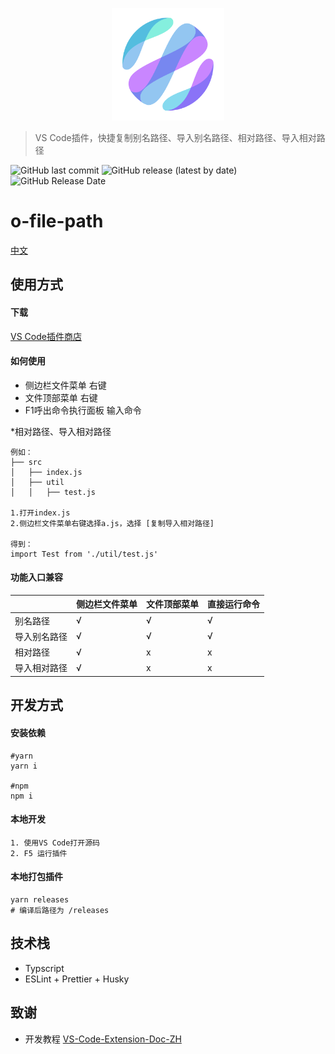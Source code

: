 <p align="center">
  <a href="https://github.com/bojun1995/o-json-crx" target="_blank">
    <img width="180" src="https://github.com/bojun1995/o-json-crx/blob/master/backup/LOGO PNG/o-tools%20%E7%99%BD%E5%BA%95.png" alt="logo">
  </a>
</p>

> VS Code插件，快捷复制别名路径、导入别名路径、相对路径、导入相对路径

![GitHub last commit](https://img.shields.io/github/last-commit/bojun1995/o-file-path?style=for-the-badge)
![GitHub release (latest by date)](https://img.shields.io/github/v/release/bojun1995/o-file-path?style=for-the-badge)
![GitHub Release Date](https://img.shields.io/github/release-date/bojun1995/o-file-path?style=for-the-badge)

# o-file-path

 [中文](https://github.com/bojun1995/o-file-path/blob/main/README-CN.md)

## 使用方式

#### 下载
[VS Code插件商店](https://chrome.google.com/webstore/detail/o-json/pjgmamaikjfkchcapppciiabhcgihaha)

#### 如何使用
- 侧边栏文件菜单 右键
- 文件顶部菜单 右键
- F1呼出命令执行面板 输入命令

*相对路径、导入相对路径
```
例如：
├── src
│   ├── index.js
│   ├── util
│   │   ├── test.js

1.打开index.js
2.侧边栏文件菜单右键选择a.js，选择 [复制导入相对路径]

得到：
import Test from './util/test.js'
```

#### 功能入口兼容
|  | 侧边栏文件菜单 | 文件顶部菜单 | 直接运行命令 |
| --- | --- | --- | --- |
| 别名路径 | √ | √ | √ |
| 导入别名路径 | √ | √ | √ |
| 相对路径 | √ | x | x |
| 导入相对路径 | √ | x | x |


## 开发方式
#### 安装依赖
```
#yarn
yarn i

#npm
npm i
```
#### 本地开发
```
1. 使用VS Code打开源码
2. F5 运行插件
```
#### 本地打包插件
```
yarn releases
# 编译后路径为 /releases
```

## 技术栈
- Typscript
- ESLint + Prettier + Husky

## 致谢
- 开发教程 [VS-Code-Extension-Doc-ZH](https://github.com/Liiked/VS-Code-Extension-Doc-ZH)
